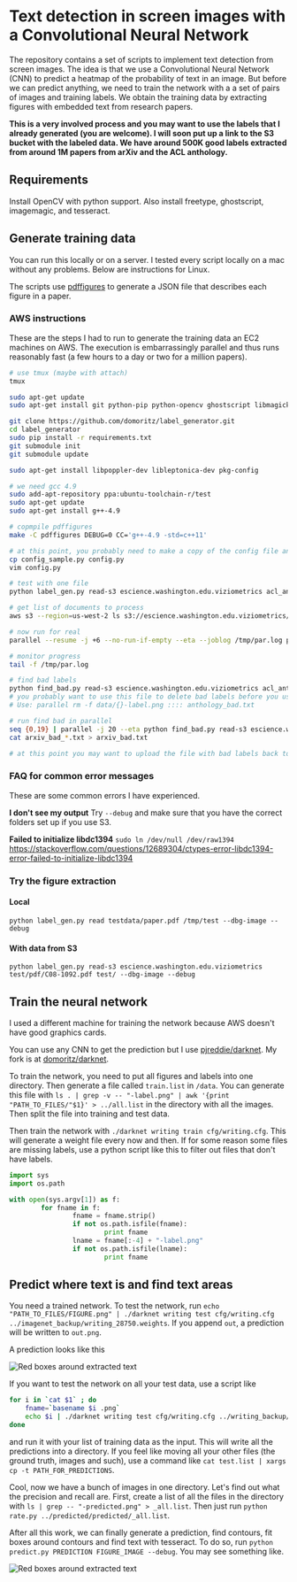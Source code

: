 # Text detection in screen images with a Convolutional Neural Network

The repository contains a set of scripts to implement text detection from screen images. The idea is that we use a Convolutional Neural Network (CNN) to predict a heatmap of the probability of text in an image. But before we can predict anything, we need to train the network with a a set of pairs of images and training labels. We obtain the training data by extracting figures with embedded text from research papers.

**This is a very involved process and you may want to use the labels that I already generated (you are welcome). I will soon put up a link to the S3 bucket with the labeled data. We have around 500K good labels extracted from around 1M papers from arXiv and the ACL anthology.**


## Requirements

Install OpenCV with python support. Also install freetype, ghostscript, imagemagic, and tesseract.

## Generate training data

You can run this locally or on a server. I tested every script locally on a mac without any problems. Below are instructions for Linux.

The scripts use [pdffigures](http://pdffigures.allenai.org/) to generate a JSON file that describes each figure in a paper.

### AWS instructions

These are the steps I had to run to generate the training data an EC2 machines on AWS. The execution is embarrassingly parallel and thus runs reasonably fast (a few hours to a day or two for a million papers).

```sh
# use tmux (maybe with attach)
tmux

sudo apt-get update
sudo apt-get install git python-pip python-opencv ghostscript libmagickwand-dev libfreetype6 git parallel

git clone https://github.com/domoritz/label_generator.git
cd label_generator
sudo pip install -r requirements.txt
git submodule init
git submodule update

sudo apt-get install libpoppler-dev libleptonica-dev pkg-config

# we need gcc 4.9
sudo add-apt-repository ppa:ubuntu-toolchain-r/test
sudo apt-get update
sudo apt-get install g++-4.9

# copmpile pdffigures
make -C pdffigures DEBUG=0 CC='g++-4.9 -std=c++11'

# at this point, you probably need to make a copy of the config file and update it
cp config_sample.py config.py
vim config.py

# test with one file
python label_gen.py read-s3 escience.washington.edu.viziometrics acl_anthology/pdf/C08-1099.pdf acl_anthology

# get list of documents to process
aws s3 --region=us-west-2 ls s3://escience.washington.edu.viziometrics/acl_anthology/pdf/ | awk '{ print $4 }' > acl_papers.txt

# now run for real
parallel --resume -j +6 --no-run-if-empty --eta --joblog /tmp/par.log python label_gen.py read-s3 escience.washington.edu.viziometrics acl_anthology/pdf/{} escience.washington.edu.viziometrics acl_anthology --dbg-image :::: acl_papers.txt

# monitor progress
tail -f /tmp/par.log

# find bad labels
python find_bad.py read-s3 escience.washington.edu.viziometrics acl_anthology/json > anthology_bad.txt
# you probably want to use this file to delete bad labels before you use it to train the CNN
# Use: parallel rm -f data/{}-label.png :::: anthology_bad.txt

# run find bad in parallel
seq {0,19} | parallel -j 20 --eta python find_bad.py read-s3 escience.washington.edu.viziometrics arxiv/json --chunk={} --of=20 '>' arxiv_bad_{}.txt
cat arxiv_bad_*.txt > arxiv_bad.txt

# at this point you may want to upload the file with bad labels back to S3
```

### FAQ for common error messages

These are some common errors I have experienced.

**I don't see my output** Try `--debug` and make sure that you have the correct folders set up if you use S3.

**Failed to initialize libdc1394** `sudo ln /dev/null /dev/raw1394` https://stackoverflow.com/questions/12689304/ctypes-error-libdc1394-error-failed-to-initialize-libdc1394

### Try the figure extraction

#### Local

`python label_gen.py read testdata/paper.pdf /tmp/test --dbg-image --debug`

#### With data from S3

`python label_gen.py read-s3 escience.washington.edu.viziometrics test/pdf/C08-1092.pdf test/ --dbg-image --debug`


## Train the neural network

I used a different machine for training the network because AWS doesn't have good graphics cards.

You can use any CNN to get the prediction but I use [pjreddie/darknet](https://github.com/pjreddie/darknet). My fork is at [domoritz/darknet](https://github.com/domoritz/darknet).

To train the network, you need to put all figures and labels into one directory. Then generate a  file called `train.list` in `/data`. You can generate this file with `ls . | grep -v -- "-label.png" | awk '{print "PATH_TO_FILES/"$1}' > ../all.list` in the directory with all the images. Then split the file into training and test data.

Then train the network with `./darknet writing train cfg/writing.cfg`. This will generate a weight file every now and then. If for some reason some files are missing labels, use a python script like this to filter out files that don't have labels.

```python
import sys
import os.path

with open(sys.argv[1]) as f:
        for fname in f:
                fname = fname.strip()
                if not os.path.isfile(fname):
                        print fname
                lname = fname[:-4] + "-label.png"
                if not os.path.isfile(lname):
                        print fname
```

## Predict where text is and find text areas

You need a trained network. To test the network, run `echo "PATH_TO_FILES/FIGURE.png" | ./darknet writing test cfg/writing.cfg ../imagenet_backup/writing_28750.weights`. If you append `out`, a prediction will be written to `out.png`.

A prediction looks like this

![Red boxes around extracted text](https://raw.githubusercontent.com/domoritz/label_generator/master/screenshots/hep-th0401120-Figure-23-prediction.png)

If you want to test the network on all your test data, use a script like

```bash
for i in `cat $1` ; do
    fname=`basename $i .png`
    echo $i | ./darknet writing test cfg/writing.cfg ../writing_backup/writing_8500.weights PATH_FOR_PREDICTIONS/$fname-predicted
done
```

and run it with your list of training data as the input. This will write all the predictions into a directory. If you feel like moving all your other files (the ground truth, images and such), use a command like `cat test.list | xargs cp -t PATH_FOR_PREDICTIONS`.

Cool, now we have a bunch of images in one directory. Let's find out what the precision and recall are. First, create a list of all the files in the directory with `ls | grep -- "-predicted.png" > _all.list`. Then just run `python rate.py ../predicted/predicted/_all.list`.

After all this work, we can finally generate a prediction, find contours, fit boxes around contours and find text with tesseract. To do so, run `python predict.py PREDICTION FIGURE_IMAGE --debug`. You may see something like.

![Red boxes around extracted text](https://raw.githubusercontent.com/domoritz/label_generator/master/screenshots/text-debug.png)
